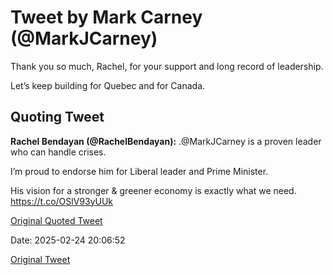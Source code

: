 # Tweet by Mark Carney (@MarkJCarney)

Thank you so much, Rachel, for your support and long record of leadership.

Let’s keep building for Quebec and for Canada.

## Quoting Tweet

**Rachel Bendayan (@RachelBendayan):** .@MarkJCarney is a proven leader who can handle crises. 

I’m proud to endorse him for Liberal leader and Prime Minister.

His vision for a stronger &amp; greener economy is exactly what we need. https://t.co/OSlV93yUUk

[Original Quoted Tweet](https://x.com/RachelBendayan/status/1894114246243258527)

Date: 2025-02-24 20:06:52

[Original Tweet](https://x.com/MarkJCarney/status/1894116806513557780)
